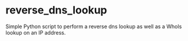 # reverse_dns_lookup

Simple Python script to perform a reverse dns lookup as well as a WhoIs lookup on an IP address.
